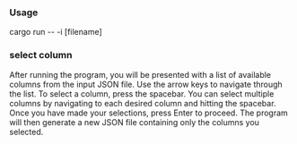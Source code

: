 ### Usage
cargo run -- -i [filename]

### select column
After running the program, you will be presented with a list of available columns from the input JSON file. Use the arrow keys to navigate through the list. To select a column, press the spacebar. You can select multiple columns by navigating to each desired column and hitting the spacebar. Once you have made your selections, press Enter to proceed. The program will then generate a new JSON file containing only the columns you selected.

